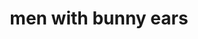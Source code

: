 ---
layout: people&body
title: men with bunny ears
emoji: men_with_bunny_ears
permalink: 👯‍♂️.html
---